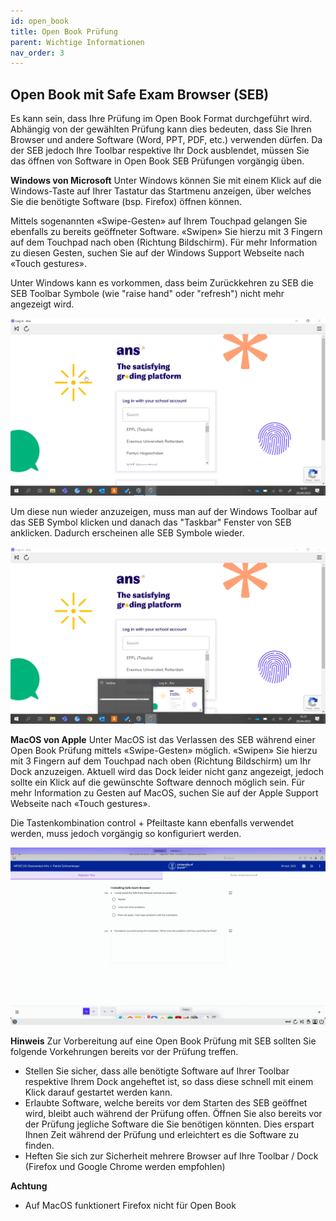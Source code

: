 ```yaml
---
id: open_book
title: Open Book Prüfung
parent: Wichtige Informationen
nav_order: 3
---
```


## Open Book mit Safe Exam Browser (SEB)
Es kann sein, dass Ihre Prüfung im Open Book Format durchgeführt wird. Abhängig von der gewählten Prüfung kann dies bedeuten, dass Sie Ihren Browser und andere Software (Word, PPT, PDF, etc.) verwenden dürfen. Da der SEB jedoch Ihre Toolbar respektive Ihr Dock ausblendet, müssen Sie das öffnen von Software in Open Book SEB Prüfungen vorgängig üben.

**Windows von Microsoft**
Unter Windows können Sie mit einem Klick auf die Windows-Taste auf Ihrer Tastatur das Startmenu anzeigen, über welches Sie die benötigte Software (bsp. Firefox) öffnen können.

Mittels sogenannten «Swipe-Gesten» auf Ihrem Touchpad gelangen Sie ebenfalls zu bereits geöffneter Software. «Swipen» Sie hierzu mit 3 Fingern auf dem Touchpad nach oben (Richtung Bildschirm). Für mehr Information zu diesen Gesten, suchen Sie auf der Windows Support Webseite nach «Touch gestures».

Unter Windows kann es vorkommen, dass beim Zurückkehren zu SEB die SEB Toolbar Symbole (wie "raise hand" oder "refresh") nicht mehr angezeigt wird.

[![openbook_sebtoolbar_01](assets/pictures/open_book/sebtoolbar_01.jpg)](sebtoolbar_01.jpg)

Um diese nun wieder anzuzeigen, muss man auf der Windows Toolbar auf das SEB Symbol klicken und danach das "Taskbar" Fenster von SEB anklicken. Dadurch erscheinen alle SEB Symbole wieder.

[![openbook_sebtoolbar_02](assets/pictures/open_book/sebtoolbar_02.jpg)](sebtoolbar_02.jpg)

**MacOS von Apple**
Unter MacOS ist das Verlassen des SEB während einer Open Book Prüfung mittels «Swipe-Gesten» möglich. «Swipen» Sie hierzu mit 3 Fingern auf dem Touchpad nach oben (Richtung Bildschirm) um Ihr Dock anzuzeigen. Aktuell wird das Dock leider nicht ganz angezeigt, jedoch sollte ein Klick auf die gewünschte Software dennoch möglich sein. Für mehr Information zu Gesten auf MacOS, suchen Sie auf der Apple Support Webseite nach «Touch gestures».

Die Tastenkombination control + Pfeiltaste kann ebenfalls verwendet werden, muss jedoch vorgängig so konfiguriert werden.

[![icons-openbook_dock](assets/pictures/open_book/dock.jpg)](dock.jpg)

**Hinweis**
Zur Vorbereitung auf eine Open Book Prüfung mit SEB sollten Sie folgende Vorkehrungen bereits vor der Prüfung treffen.
* Stellen Sie sicher, dass alle benötigte Software auf Ihrer Toolbar respektive Ihrem Dock angeheftet ist, so dass diese schnell mit einem Klick darauf gestartet werden kann.
* Erlaubte Software, welche bereits vor dem Starten des SEB geöffnet wird, bleibt auch während der Prüfung offen. Öffnen Sie also bereits vor der Prüfung jegliche Software die Sie benötigen könnten. Dies erspart Ihnen Zeit während der Prüfung und erleichtert es die Software zu finden.
* Heften Sie sich zur Sicherheit mehrere Browser auf Ihre Toolbar / Dock (Firefox und Google Chrome werden empfohlen)

**Achtung**
* Auf MacOS funktionert Firefox nicht für Open Book
